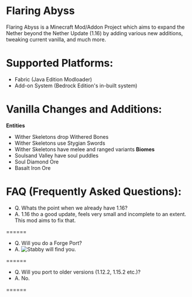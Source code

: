 # Flaring Abyss
Flaring Abyss is a Minecraft Mod/Addon Project which aims to expand the Nether beyond the Nether Update (1.16) by adding various new additions, tweaking current vanilla, and much more. 

# **Supported Platforms:**
- Fabric (Java Edition Modloader)
- Add-on System (Bedrock Edition's in-built system)

# **Vanilla Changes and Additions:**
**Entities**
- Wither Skeletons drop Withered Bones
- Wither Skeletons use Stygian Swords
- Wither Skeletons have melee and ranged variants
**Biomes**
- Soulsand Valley have soul puddles
- Soul Diamond Ore
- Basalt Iron Ore

# **FAQ (Frequently Asked Questions):**
- Q. Whats the point when we already have 1.16?
- A. 1.16 tho a good update, feels very small and incomplete to an extent. This mod aims to fix that.

======

- Q. Will you do a Forge Port?
- A. ![Stabby will find you.](https://media.discordapp.net/attachments/814459577516294165/823562516587872306/799276530152374282.png?width=96&height=96)

======

- Q. Will you port to older versions (1.12.2, 1.15.2 etc.)?
- A. No.

======
